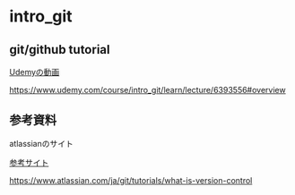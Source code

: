 # intro_git

## git/github tutorial
[Udemyの動画](https://www.udemy.com/course/intro_git/learn/lecture/6393556#overview)

https://www.udemy.com/course/intro_git/learn/lecture/6393556#overview

## 参考資料
atlassianのサイト

[参考サイト](https://www.atlassian.com/ja/git/tutorials/what-is-version-control)

https://www.atlassian.com/ja/git/tutorials/what-is-version-control

